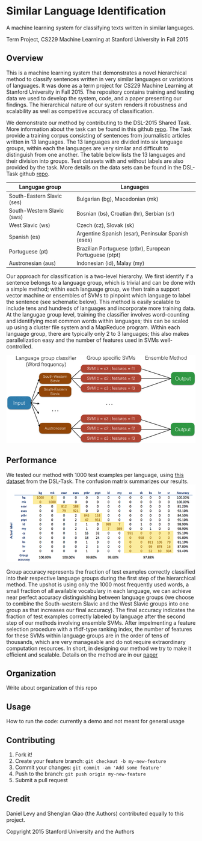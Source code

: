 # Similar Language Identification

A machine learning system for classifying texts written in similar languages.

Term Project, CS229 Machine Learning at Stanford University in Fall 2015

## Overview

This is a machine learning system that demonstrates a novel hierarchical method to classify sentences written in very similar languages or variations of languages. It was done as a term project for CS229 Machine Learning at Stanford University in Fall 2015. The repository contains training and testing data we used to develop the system, code, and a paper presenting our findings. The hierarchical nature of our system renders it robustness and scalability as well as competitive accuracy of classification.

We demonstrate our method by contributing to the DSL-2015 Shared Task. More information about the task can be found in this github [repo](https://github.com/Simdiva/DSL-Task/tree/master/data/DSLCC-v2.0/). The Task provide a training corpus consisting of sentences from journalistic articles written in 13 languages. The 13 languages are divided into six language groups, within each the languages are very similar and difficult to distinguish from one another. The table below lists the 13 languages and their division into groups. Test datasets with and without labels are also provided by the task. More details on the data sets can be found in the DSL-Task github [repo](https://github.com/Simdiva/DSL-Task/blob/master/data/DSLCC-v2.0/train-dev/README.md). 

| Langugae group             | Languages                                               |
| -------------------------- | ------------------------------------------------------- |
| South-Eastern Slavic (ses) | Bulgarian (bg), Macedonian (mk)                         |
| South-Western Slavic (sws) | Bosnian (bs), Croatian (hr), Serbian (sr)               |
| West Slavic (ws)           | Czech (cz), Slovak (sk)                                 |
| Spanish (es)               | Argentine Spanish (esar), Peninsular Spanish (eses)     |
| Portuguese (pt)            | Brazilian Portuguese (ptbr), European Portuguese (ptpt) |
| Austronesian (aus)         | Indonesian (id), Malay (my)                             |


Our approach for classification is a two-level hierarchy. We first identify if a sentence belongs to a language group, which is trivial and can be done with a simple method; within each language group, we then train a support vector machine or ensembles of SVMs to pinpoint which language to label the sentence (see schematic below). This method is easily scalable to include tens and hundreds of languages and incorporate more training data. At the langugae group level, training the classifier involves word-counting and identifying most common words within languages; this can be scaled up using a cluster file system and a MapReduce program. Within each language group, there are typically only 2 to 3 languages; this also makes parallelization easy and the number of features used in SVMs well-controlled.

![schematic](https://github.com/shenglan0407/Similar_language_identification/blob/master/writing/schema.jpeg)

## Performance
We tested our method with 1000 test examples per language, using [this dataset](https://github.com/Simdiva/DSL-Task/blob/master/data/DSLCC-v2.0/gold/test-gold.txt) from the DSL-Task. The confusion matrix summarizes our results.
![confusion matrix](https://github.com/shenglan0407/Similar_language_identification/blob/master/writing/Final_confusion_matrix.png)

Group accuracy represents the fraction of test examples correctly classified into their respective language groups during the first step of the hierarchical method. The upshot is using only the 1000 most frequently used words, a small fraction of all available vocabulary in each language, we can achieve near perfect accuracy distinguishing between language groups (we choose to combine the South-western Slavic and the West Slavic groups into one group as that increases our final accuracy). The final accuracy indicates the fraction of test examples correctly labeled by language after the second step of our methods involving ensemble SVMs. After impelmenting a feature selection procedure with a tfidf-type ranking index, the number of features for these SVMs within language groups are in the order of tens of thousands, which are very manageable and do not require extraordinary computation resources. In short, in designing our method we try to make it efficient and scalable. Details on the method are in our [paper](https://github.com/shenglan0407/Similar_language_identification/blob/master/writing/final.pdf)


## Organization
Write about organization of this repo

## Usage
How to run the code: currently a demo and not meant for general usage

## Contributing
1. Fork it!
2. Create your feature branch: `git checkout -b my-new-feature`
3. Commit your changes: `git commit -am 'Add some feature'`
4. Push to the branch: `git push origin my-new-feature`
5. Submit a pull request

## Credit
Daniel Levy and Shenglan Qiao (the Authors) contributed equally to this project.

Copyright 2015 Stanford University and the Authors
